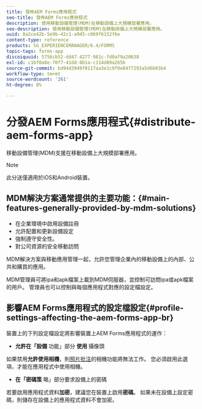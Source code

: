 ```yaml
---
title: 發佈AEM Forms應用程式
seo-title: 發佈AEM Forms應用程式
description: 使用移動設備管理(MDM)在移動設備上大規模部署應用。
seo-description: 使用移動設備管理(MDM)在移動設備上大規模部署應用。
uuid: 8a2ce42b-5e9b-42c1-a945-c069f6152f6e
content-type: reference
products: SG_EXPERIENCEMANAGER/6.4/FORMS
topic-tags: forms-app
discoiquuid: 5756cb52-dd47-4277-981c-fd0af9a20638
exl-id: c1bf0a0e-70f7-41dd-8b1a-c114d89a265b
source-git-commit: bd94d3949f0117aa3e1c9f0e84f7293a5d6b03b4
workflow-type: tm+mt
source-wordcount: '261'
ht-degree: 0%

---
```


# 分發AEM Forms應用程式{#distribute-aem-forms-app}

移動設備管理(MDM)支援在移動設備上大規模部署應用。

>[!NOTE]
>
>此分送僅適用於iOS和Android裝置。

## MDM解決方案通常提供的主要功能：{#main-features-generally-provided-by-mdm-solutions}

* 在企業環境中啟用設備註冊
* 允許配置和更新設備設定
* 強制遵守安全性。
* 對公司資源的安全移動訪問

MDM解決方案與移動應用管理一起，允許您管理企業內的移動設備上的內部、公共和購買的應用。

MDM管理員可將ipa和apk檔案上載到MDM伺服器，並控制可訪問ipa或apk檔案的用戶。 管理員也可以控制與每個應用程式對應的設定檔設定。

## 影響AEM Forms應用程式的設定檔設定{#profile-settings-affecting-the-aem-forms-app-br}

裝置上的下列設定檔設定將影響裝置上AEM Forms應用程式的運作：

* **允許在「設備** 功能」部分 **使用** 攝像頭

如果禁用&#x200B;**允許使用相機**，則[照片批注](/help/forms/using/add-attachments.md)的相機功能將無法工作。 您必須啟用此選項，才能在應用程式中使用相機。

* **在「密碼策** 略」部分要求設備上的密碼

若要啟用應用程式資料&#x200B;**加密**，建議您在裝置上啟用&#x200B;**密碼**。 如果未在設備上設定密碼，則儲存在設備上的應用程式資料不會加密。
